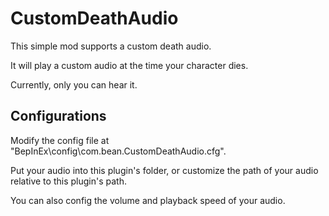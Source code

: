 # CustomDeathAudio
This simple mod supports a custom death audio.

It will play a custom audio at the time your character dies.

Currently, only you can hear it. 

## Configurations

Modify the config file at "BepInEx\config\com.bean.CustomDeathAudio.cfg".

Put your audio into this plugin's folder, or customize the path of your audio relative to this plugin's path.

You can also config the volume and playback speed of your audio.